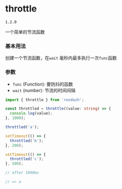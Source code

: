 # throttle

`1.2.0`

一个简单的节流函数

### 基本用法
创建一个节流函数，在`wait` 毫秒内最多执行一次`func`函数

### 参数
- `func` (Function): 要防抖的函数
- `wait` (number): 节流的时间间隔

```typescript
import { throttle } from 'roodash';

const throttled = throttle((value: string) => {
  console.log(value);
}, 1000);

throttled('a');

setTimeout(() => {
  throttled('b');
}, 200);

setTimeout(() => {
  throttled('c');
}, 500);

// after 1000ms

// => a
```